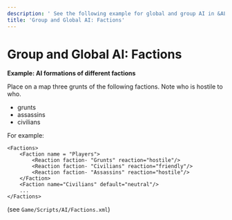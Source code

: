 ```yaml
---
description: ' See the following example for global and group AI in &ALYlong;. '
title: 'Group and Global AI: Factions'
---
```

# Group and Global AI: Factions<a name="ai-concepts-example-group-factions"></a>

**Example: AI formations of different factions**

Place on a map three grunts of the following factions\. Note who is hostile to who\.
+ grunts
+ assassins
+ civilians

For example:

```
<Factions>
    <Faction name = "Players">
        <Reaction faction- "Grunts" reaction="hostile"/>
        <Reaction faction- "Civilians" reaction="friendly"/>
        <Reaction faction- "Assassins" reaction="hostile"/>
    </Faction>
    <Faction name="Civilians" default="neutral"/>
    ...
</Factions>
```

\(see `Game/Scripts/AI/Factions.xml`\)